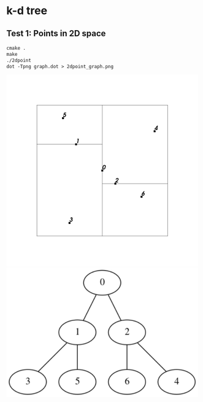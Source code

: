 # k-d tree

## Test 1: Points in 2D space

```
cmake .
make
./2dpoint
dot -Tpng graph.dot > 2dpoint_graph.png
```

<img src="/image/2dpoint.png" width="500"/>
<img src="/image/2dpoint_graph.png" width="500"/>
